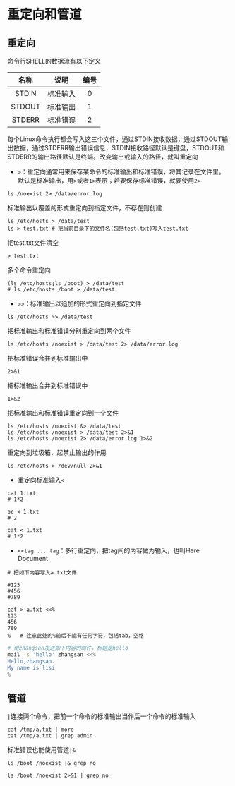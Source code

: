 # 重定向和管道

## 重定向

命令行SHELL的数据流有以下定义

|  名称  |   说明   | 编号 |
| :----: | :------: | :--: |
| STDIN  | 标准输入 |  0   |
| STDOUT | 标准输出 |  1   |
| STDERR | 标准错误 |  2   |

每个Linux命令执行都会写入这三个文件，通过STDIN接收数据，通过STDOUT输出数据，通过STDERR输出错误信息，STDIN接收路径默认是键盘，STDOUT和STDERR的输出路径默认是终端。改变输出或输入的路径，就叫重定向

* `>`：重定向通常用来保存某命令的标准输出和标准错误，将其记录在文件里。默认是标准输出，用`>`或者`1>`表示；若要保存标准错误，就要使用`2>`

```shell
ls /noexist 2> /data/error.log
```

标准输出以覆盖的形式重定向到指定文件，不存在则创建

```shell
ls /etc/hosts > /data/test
ls > test.txt # 把当前目录下的文件名(包括test.txt)写入test.txt
```

把test.txt文件清空

```shell
> test.txt
```

多个命令重定向 

```shell
(ls /etc/hosts;ls /boot) > /data/test
# ls /etc/hosts /boot > /data/test
```

* `>>`：标准输出以追加的形式重定向到指定文件

```shell
ls /etc/hosts >> /data/test
```

把标准输出和标准错误分别重定向到两个文件

```shell
ls /etc/hosts /noexist > /data/test 2> /data/error.log
```

把标准错误合并到标准输出中

```shell
2>&1
```

把标准输出合并到标准错误中

```shell
1>&2
```

把标准输出和标准错误重定向到一个文件

```shell
ls /etc/hosts /noexist &> /data/test
ls /etc/hosts /noexist > /data/test 2>&1 
ls /etc/hosts /noexist 2> /data/error.log 1>&2
```

重定向到垃圾箱，起禁止输出的作用

```shell
ls /etc/hosts > /dev/null 2>&1
```

* 重定向标准输入`<`

```shell
cat 1.txt
# 1*2

bc < 1.txt
# 2

cat < 1.txt
# 1*2
```

* `<<tag ... tag`：多行重定向，把tag间的内容做为输入，也叫Here Document

```shell
# 把如下内容写入a.txt文件

#123
#456
#789

cat > a.txt <<%
123
456
789
%   # 注意此处的%前后不能有任何字符，包括tab，空格
```

```bash
# 给zhangsan发送如下内容的邮件，标题是hello
mail -s 'hello' zhangsan <<%
Hello,zhangsan.
My name is lisi
%
```

## 管道

`|`连接两个命令，把前一个命令的标准输出当作后一个命令的标准输入

```shell
cat /tmp/a.txt | more
cat /tmp/a.txt | grep admin
```

标准错误也能使用管道`|&`

```shell
ls /boot /noexist |& grep no

ls /boot /noexist 2>&1 | grep no
```



